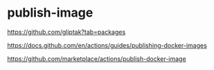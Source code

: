 # publish-image

https://github.com/gliptak?tab=packages

https://docs.github.com/en/actions/guides/publishing-docker-images

https://github.com/marketplace/actions/publish-docker-image
